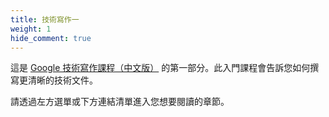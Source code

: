 ```yaml
---
title: 技術寫作一
weight: 1
hide_comment: true
---
```


這是 [Google 技術寫作課程（中文版）](../) 的第一部分。此入門課程會告訴您如何撰寫更清晰的技術文件。

請透過左方選單或下方連結清單進入您想要閱讀的章節。
